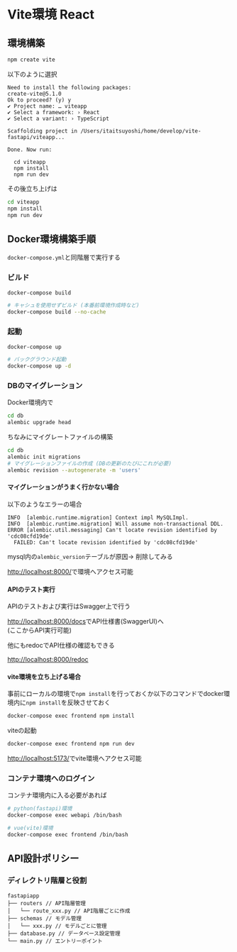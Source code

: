 # Vite環境 React

## 環境構築

```bash
npm create vite
```

以下のように選択

```text
Need to install the following packages:
create-vite@5.1.0
Ok to proceed? (y) y
✔ Project name: … viteapp
✔ Select a framework: › React
✔ Select a variant: › TypeScript

Scaffolding project in /Users/itaitsuyoshi/home/develop/vite-fastapi/viteapp...

Done. Now run:

  cd viteapp
  npm install
  npm run dev
```

その後立ち上げは

```bash
cd viteapp
npm install
npm run dev
```

## Docker環境構築手順

`docker-compose.yml`と同階層で実行する

### ビルド

```bash
docker-compose build

# キャシュを使用せずビルド (本番前環境作成時など)
docker-compose build --no-cache
```

### 起動

```bash
docker-compose up

# バックグラウンド起動
docker-compose up -d
```

### DBのマイグレーション

Docker環境内で

```bash
cd db
alembic upgrade head
```

ちなみにマイグレートファイルの構築

```bash
cd db
alembic init migrations
# マイグレーションファイルの作成 (DBの更新のたびにこれが必要)
alembic revision --autogenerate -m 'users'
```

#### マイグレーションがうまく行かない場合

以下のようなエラーの場合

```text
INFO  [alembic.runtime.migration] Context impl MySQLImpl.
INFO  [alembic.runtime.migration] Will assume non-transactional DDL.
ERROR [alembic.util.messaging] Can't locate revision identified by 'cdc08cfd19de'
  FAILED: Can't locate revision identified by 'cdc08cfd19de'
```

mysql内の`alembic_version`テーブルが原因→ 削除してみる

[http://localhost:8000/](http://localhost:8000/)で環境へアクセス可能

#### APIのテスト実行
APIのテストおよび実行はSwagger上で行う

[http://localhost:8000/docs](http://localhost:8000/docs)でAPI仕様書(SwaggerUI)へ  
(ここからAPI実行可能)

他にもredocでAPI仕様の確認もできる

[http://localhost:8000/redoc](http://localhost:8000/redoc)

#### vite環境を立ち上げる場合

事前にローカルの環境で`npm install`を行っておくか以下のコマンドでdocker環境内に`npm install`を反映させておく

```bash
docker-compose exec frontend npm install
```

viteの起動

```bash
docker-compose exec frontend npm run dev
```

[http://localhost:5173/](http://localhost:5173/)でvite環境へアクセス可能


### コンテナ環境へのログイン

コンテナ環境内に入る必要があれば

```bash
# python(fastapi)環境
docker-compose exec webapi /bin/bash

# vue(vite)環境
docker-compose exec frontend /bin/bash

```

## API設計ポリシー

### ディレクトリ階層と役割

```text
fastapiapp
├── routers // API階層管理
│   └── route_xxx.py // API階層ごとに作成
├── schemas // モデル管理
│   └── xxx.py // モデルごとに管理
├── database.py // データベース設定管理
└── main.py // エントリーポイント
```